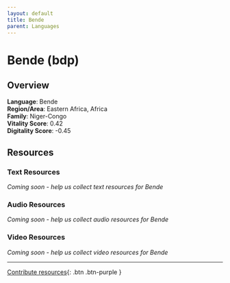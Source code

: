 ```yaml
---
layout: default
title: Bende
parent: Languages
---
```


# Bende (bdp)

## Overview

**Language**: Bende  
**Region/Area**: Eastern Africa, Africa  
**Family**: Niger-Congo  
**Vitality Score**: 0.42  
**Digitality Score**: -0.45  

## Resources

### Text Resources
*Coming soon - help us collect text resources for Bende*

### Audio Resources
*Coming soon - help us collect audio resources for Bende*

### Video Resources
*Coming soon - help us collect video resources for Bende*

---

[Contribute resources](https://fairtrain.github.io/){: .btn .btn-purple }
